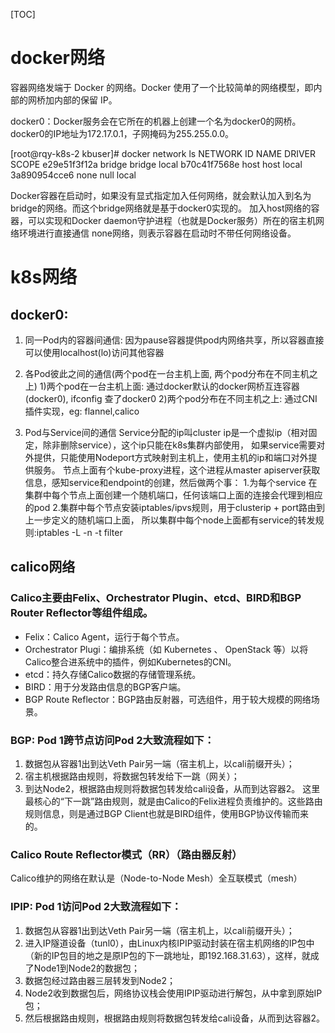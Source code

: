 [TOC]


# docker网络
容器网络发端于 Docker 的网络。Docker 使用了一个比较简单的网络模型，即内部的网桥加内部的保留 IP。

docker0：Docker服务会在它所在的机器上创建一个名为docker0的网桥。
docker0的IP地址为172.17.0.1，子网掩码为255.255.0.0。


[root@rqy-k8s-2 kbuser]# docker network ls
NETWORK ID          NAME                DRIVER              SCOPE
e29e51f3f12a        bridge              bridge              local
b70c41f7568e        host                host                local
3a890954cce6        none                null                local

Docker容器在启动时，如果没有显式指定加入任何网络，就会默认加入到名为bridge的网络。而这个bridge网络就是基于docker0实现的。
加入host网络的容器，可以实现和Docker daemon守护进程（也就是Docker服务）所在的宿主机网络环境进行直接通信
none网络，则表示容器在启动时不带任何网络设备。


# k8s网络
## docker0:
1. 同一Pod内的容器间通信:
    因为pause容器提供pod内网络共享，所以容器直接可以使用localhost(lo)访问其他容器
2. 各Pod彼此之间的通信(两个pod在一台主机上面, 两个pod分布在不同主机之上)
   1)两个pod在一台主机上面: 通过docker默认的docker网桥互连容器(docker0), ifconfig 查了docker0
   2)两个pod分布在不同主机之上: 通过CNI插件实现，eg: flannel,calico

3. Pod与Service间的通信
   Service分配的ip叫cluster ip是一个虚拟ip（相对固定，除非删除service），这个ip只能在k8s集群内部使用，
   如果service需要对外提供，只能使用Nodeport方式映射到主机上，使用主机的ip和端口对外提供服务。
   节点上面有个kube-proxy进程，这个进程从master apiserver获取信息，感知service和endpoint的创建，然后做两个事：
    1.为每个service 在集群中每个节点上面创建一个随机端口，任何该端口上面的连接会代理到相应的pod
    2.集群中每个节点安装iptables/ipvs规则，用于clusterip + port路由到上一步定义的随机端口上面，
    所以集群中每个node上面都有service的转发规则:iptables -L -n -t filter

## calico网络
### Calico主要由Felix、Orchestrator Plugin、etcd、BIRD和BGP Router Reflector等组件组成。
* Felix：Calico Agent，运行于每个节点。
* Orchestrator Plugi：编排系统（如 Kubernetes 、 OpenStack 等）以将 Calico整合进系统中的插件，例如Kubernetes的CNI。
* etcd：持久存储Calico数据的存储管理系统。
* BIRD：用于分发路由信息的BGP客户端。
* BGP Route Reflector：BGP路由反射器，可选组件，用于较大规模的网络场景。

### BGP: Pod 1跨节点访问Pod 2大致流程如下：
1. 数据包从容器1出到达Veth Pair另一端（宿主机上，以cali前缀开头）；
2. 宿主机根据路由规则，将数据包转发给下一跳（网关）；
3. 到达Node2，根据路由规则将数据包转发给cali设备，从而到达容器2。
这里最核心的“下一跳”路由规则，就是由Calico的Felix进程负责维护的。这些路由规则信息，则是通过BGP Client也就是BIRD组件，使用BGP协议传输而来的。

### Calico Route Reflector模式（RR）（路由器反射）
Calico维护的网络在默认是（Node-to-Node Mesh）全互联模式（mesh）

### IPIP: Pod 1访问Pod 2大致流程如下：
1. 数据包从容器1出到达Veth Pair另一端（宿主机上，以cali前缀开头）；
2. 进入IP隧道设备（tunl0），由Linux内核IPIP驱动封装在宿主机网络的IP包中（新的IP包目的地之是原IP包的下一跳地址，即192.168.31.63），这样，就成了Node1到Node2的数据包；
3. 数据包经过路由器三层转发到Node2；
4. Node2收到数据包后，网络协议栈会使用IPIP驱动进行解包，从中拿到原始IP包；
5. 然后根据路由规则，根据路由规则将数据包转发给cali设备，从而到达容器2。


